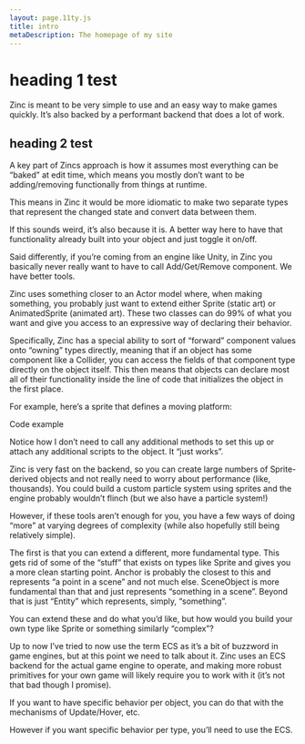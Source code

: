 ```yaml
---
layout: page.11ty.js
title: intro
metaDescription: The homepage of my site
---
```


# heading 1 test

Zinc is meant to be very simple to use and an easy way to make games quickly. It’s also backed by a performant backend that does a lot of work. 

## heading 2 test

A key part of Zincs approach is how it assumes most everything can be “baked” at edit time, which means you mostly don’t want to be adding/removing functionally from things at runtime.

This means in Zinc it would be more idiomatic to make two separate types that represent the changed state and convert data between them.

If this sounds weird, it’s also because it is. A better way here to have that functionality already built into your object and just toggle it on/off.

Said differently, if you’re coming from an engine like Unity, in Zinc you basically never really want to have to call Add/Get/Remove component. We have better tools.

Zinc uses something closer to an Actor model where, when making something, you probably just want to extend either Sprite (static art) or AnimatedSprite (animated art). These two classes can do 99% of what you want and give you access to an expressive way of declaring their behavior.

Specifically, Zinc has a special ability to sort of “forward” component values onto “owning” types directly, meaning that if an object has some component like a Collider, you can access the fields of that component type directly on the object itself. This then means that objects can declare most all of their functionality inside the line of code that initializes the object in the first place.

For example, here’s a sprite that defines a moving platform:

Code example

Notice how I don’t need to call any additional methods to set this up or attach any additional scripts to the object. It “just works”.

Zinc is very fast on the backend, so you can create large numbers of Sprite-derived objects and not really need to worry about performance (like, thousands). You could build a custom particle system using sprites and the engine probably wouldn’t flinch (but we also have a particle system!)

However, if these tools aren’t enough for you, you have a few ways of doing “more” at varying degrees of complexity (while also hopefully still being relatively simple).

The first is that you can extend a different, more fundamental type. This gets rid of some of the “stuff” that exists on types like Sprite and gives you a more clean starting point. Anchor is probably the closest to this and represents “a point in a scene” and not much else. SceneObject is more fundamental than that and just represents “something in a scene”. Beyond that is just “Entity” which represents, simply, “something”.

You can extend these and do what you’d like, but how would you build your own type like Sprite or something similarly “complex”?

Up to now I’ve tried to now use the term ECS as it’s a bit of buzzword in game engines, but at this point we need to talk about it. Zinc uses an ECS backend for the actual game engine to operate, and making more robust primitives for your own game will likely require you to work with it (it’s not that bad though I promise).

If you want to have specific behavior per object, you can do that with the mechanisms of Update/Hover, etc.

However if you want specific behavior per type, you’ll need to use the ECS.


